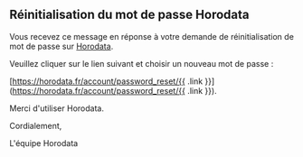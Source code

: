 ## Réinitialisation du mot de passe Horodata

Vous recevez ce message en réponse à votre demande de réinitialisation de mot de passe sur [Horodata](https://horodata.fr).

Veuillez cliquer sur le lien suivant et choisir un nouveau mot de passe :

[https://horodata.fr/account/password_reset/{{ .link }}](https://horodata.fr/account/password_reset/{{ .link }}).

Merci d'utiliser Horodata.

Cordialement,

L'équipe Horodata

